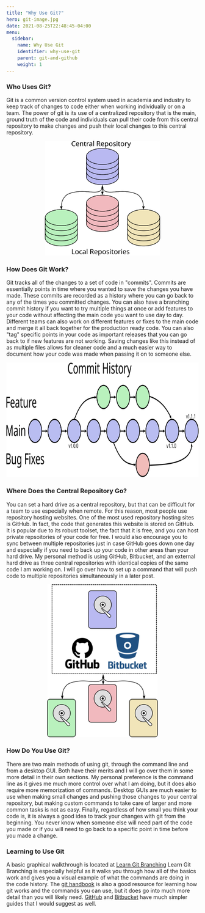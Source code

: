 ```yaml
---
title: "Why Use Git?"
hero: git-image.jpg
date: 2021-08-25T22:48:45-04:00
menu:
  sidebar:
    name: Why Use Git
    identifier: why-use-git
    parent: git-and-github
    weight: 1
---
```

### Who Uses Git?
Git is a common version control system used in academia and industry to keep track of changes to code either when working individually or on a team. The power of git is its use of a centralized repository that is the main, ground truth of the code and individuals can pull their code from this central repository to make changes and push their local changes to this central repository.

<p align="center">
  <img height="300" src="repositories.svg">
</p>

### How Does Git Work?
Git tracks all of the changes to a set of code in "commits". Commits are essentially points in time where you wanted to save the changes you have made. These commits are recorded as a history where you can go back to any of the times you committed changes. You can also have a branching commit history if you want to try multiple things at once or add features to your code without affecting the main code you want to use day to day. Different teams can also work on different features or fixes to the main code and merge it all back together for the production ready code. You can also "tag" specific points in your code as important releases that you can go back to if new features are not working. Saving changes like this instead of as multiple files allows for cleaner code and a much easier way to document how your code was made when passing it on to someone else.

<p align="center">
  <img height="300" src="commit-history.svg">
</p>

### Where Does the Central Repository Go?
You can set a hard drive as a central repository, but that can be difficult for a team to use especially when remote. For this reason, most people use repository hosting websites. One of the most used repository hosting sites is GitHub. In fact, the code that generates this website is stored on GitHub. It is popular due to its robust toolset, the fact that it is free, and you can host private repsoitories of your code for free. I would also encourage you to sync between multiple repositories just in case GitHub goes down one day and especially if you need to back up your code in other areas than your hard drive. My personal method is using GitHub, Bitbucket, and an external hard drive as three central repositories with identical copies of the same code I am working on. I will go over how to set up a command that will push code to multiple repositories simultaneously in a later post.

<p align="center">
  <img height="400" src="remote-repos.svg">
</p>

### How Do You Use Git?
There are two main methods of using git, through the command line and from a desktop GUI. Both have their merits and I will go over them in some more detail in their own sections. My personal preference is the command line as it gives me much more control over what I am doing, but it does also require more memorization of commands. Desktop GUIs are much easier to use when making small changes and pushing those changes to your central repository, but making custom commands to take care of larger and more common tasks is not as easy. Finally, regardless of how small you think your code is, it is always a good idea to track your changes with git from the beginning. You never know when someone else will need part of the code you made or if you will need to go back to a specific point in time before you made a change.

### Learning to Use Git
A basic graphical walkthrough is located at [Learn Git Branching](https://learngitbranching.js.org/) Learn Git Branching is especially helpful as it walks you through how all of the basics work and gives you a visual example of what the commands are doing in the code history. The [git handbook](https://git-scm.com/book/en/v2) is also a good resource for learning how git works and the commands you can use, but it does go into much more detail than you will likely need. [GitHub](https://guides.github.com/introduction/git-handbook/) and [Bitbucket](https://www.atlassian.com/git/tutorials/learn-git-with-bitbucket-cloud) have much simpler guides that I would suggest as well.
